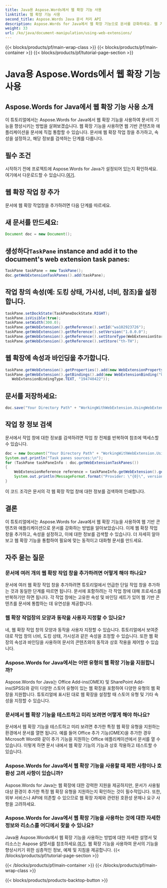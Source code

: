 ```yaml
---
title: Java용 Aspose.Words에서 웹 확장 기능 사용
linktitle: 웹 확장 기능 사용
second_title: Aspose.Words Java 문서 처리 API
description: Aspose.Words for Java에서 웹 확장 기능으로 문서를 강화하세요. 웹 기반 콘텐츠를 원활하게 통합하는 방법을 알아보세요.
weight: 33
url: /ko/java/document-manipulation/using-web-extensions/
---
```


{{< blocks/products/pf/main-wrap-class >}}
{{< blocks/products/pf/main-container >}}
{{< blocks/products/pf/tutorial-page-section >}}

# Java용 Aspose.Words에서 웹 확장 기능 사용


## Aspose.Words for Java에서 웹 확장 기능 사용 소개

이 튜토리얼에서는 Aspose.Words for Java에서 웹 확장 기능을 사용하여 문서의 기능을 향상시키는 방법을 살펴보겠습니다. 웹 확장 기능을 사용하면 웹 기반 콘텐츠와 애플리케이션을 문서에 직접 통합할 수 있습니다. 문서에 웹 확장 작업 창을 추가하고, 속성을 설정하고, 해당 정보를 검색하는 단계를 다룹니다.

## 필수 조건

 시작하기 전에 프로젝트에 Aspose.Words for Java가 설정되어 있는지 확인하세요. 여기에서 다운로드할 수 있습니다.[여기](https://releases.aspose.com/words/java/).

## 웹 확장 작업 창 추가

문서에 웹 확장 작업창을 추가하려면 다음 단계를 따르세요.

## 새 문서를 만드세요:

```java
Document doc = new Document();
```

##  생성하다`TaskPane` instance and add it to the document's web extension task panes:

```java
TaskPane taskPane = new TaskPane();
doc.getWebExtensionTaskPanes().add(taskPane);
```

## 작업 창의 속성(예: 도킹 상태, 가시성, 너비, 참조)을 설정합니다.

```java
taskPane.setDockState(TaskPaneDockState.RIGHT);
taskPane.isVisible(true);
taskPane.setWidth(300.0);
taskPane.getWebExtension().getReference().setId("wa102923726");
taskPane.getWebExtension().getReference().setVersion("1.0.0.0");
taskPane.getWebExtension().getReference().setStoreType(WebExtensionStoreType.OMEX);
taskPane.getWebExtension().getReference().setStore("th-TH");
```

## 웹 확장에 속성과 바인딩을 추가합니다.

```java
taskPane.getWebExtension().getProperties().add(new WebExtensionProperty("mailchimpCampaign", "mailchimpCampaign"));
taskPane.getWebExtension().getBindings().add(new WebExtensionBinding("UnnamedBinding_0_1506535429545",
   WebExtensionBindingType.TEXT, "194740422"));
```

## 문서를 저장하세요:

```java
doc.save("Your Directory Path" + "WorkingWithWebExtension.UsingWebExtensionTaskPanes.docx");
```

## 작업 창 정보 검색

문서에서 작업 창에 대한 정보를 검색하려면 작업 창 전체를 반복하여 참조에 액세스할 수 있습니다.

```java
doc = new Document("Your Directory Path" + "WorkingWithWebExtension.UsingWebExtensionTaskPanes.docx");
System.out.println("Task panes sources:\n");
for (TaskPane taskPaneInfo : doc.getWebExtensionTaskPanes())
{
    WebExtensionReference reference = taskPaneInfo.getWebExtension().getReference();
    System.out.println(MessageFormat.format("Provider: \"{0}\", version: \"{1}\", catalog identifier: \"{2}\";", reference.getStore(), reference.getVersion(), reference.getId()));
}
```

이 코드 조각은 문서의 각 웹 확장 작업 창에 대한 정보를 검색하여 인쇄합니다.

## 결론

이 튜토리얼에서는 Aspose.Words for Java에서 웹 확장 기능을 사용하여 웹 기반 콘텐츠와 애플리케이션으로 문서를 강화하는 방법을 알아보았습니다. 이제 웹 확장 작업 창을 추가하고, 속성을 설정하고, 이에 대한 정보를 검색할 수 있습니다. 더 자세히 알아보고 웹 확장 기능을 통합하여 필요에 맞는 동적이고 대화형 문서를 만드세요.

## 자주 묻는 질문

### 문서에 여러 개의 웹 확장 작업 창을 추가하려면 어떻게 해야 하나요?

문서에 여러 웹 확장 작업 창을 추가하려면 튜토리얼에서 언급한 단일 작업 창을 추가하는 것과 동일한 단계를 따르면 됩니다. 문서에 포함하려는 각 작업 창에 대해 프로세스를 반복하기만 하면 됩니다. 각 작업 창에는 고유한 속성 및 바인딩 세트가 있어 웹 기반 콘텐츠를 문서에 통합하는 데 유연성을 제공합니다.

### 웹 확장 작업창의 모양과 동작을 사용자 지정할 수 있나요?

네, 웹 확장 작업 창의 모양과 동작을 사용자 지정할 수 있습니다. 튜토리얼에서 보여준 대로 작업 창의 너비, 도킹 상태, 가시성과 같은 속성을 조정할 수 있습니다. 또한 웹 확장의 속성과 바인딩을 사용하여 문서의 콘텐츠와의 동작과 상호 작용을 제어할 수 있습니다.

### Aspose.Words for Java에서는 어떤 유형의 웹 확장 기능을 지원합니까?

Aspose.Words for Java는 Office Add-ins(OMEX) 및 SharePoint Add-ins(SPSS)와 같이 다양한 스토어 유형이 있는 웹 확장을 포함하여 다양한 유형의 웹 확장을 지원합니다. 튜토리얼에 표시된 대로 웹 확장을 설정할 때 스토어 유형 및 기타 속성을 지정할 수 있습니다.

### 문서에서 웹 확장 기능을 테스트하고 미리 보려면 어떻게 해야 하나요?

문서에서 웹 확장 기능을 테스트하고 미리 보려면 추가한 특정 웹 확장 유형을 지원하는 환경에서 문서를 열면 됩니다. 예를 들어 Office 추가 기능(OMEX)을 추가한 경우 Microsoft Word와 같이 추가 기능을 지원하는 Office 애플리케이션에서 문서를 열 수 있습니다. 이렇게 하면 문서 내에서 웹 확장 기능의 기능과 상호 작용하고 테스트할 수 있습니다.

### Aspose.Words for Java에서 웹 확장 기능을 사용할 때 제한 사항이나 호환성 고려 사항이 있습니까?

Aspose.Words for Java는 웹 확장에 대한 강력한 지원을 제공하지만, 문서가 사용될 대상 환경이 추가한 특정 웹 확장 유형을 지원하는지 확인하는 것이 필수적입니다. 또한, 외부 서비스나 API에 의존할 수 있으므로 웹 확장 자체와 관련된 호환성 문제나 요구 사항을 고려하세요.

### Aspose.Words for Java에서 웹 확장 기능을 사용하는 것에 대한 자세한 정보와 리소스를 어디에서 찾을 수 있나요?

 Java용 Aspose.Words에서 웹 확장 기능을 사용하는 방법에 대한 자세한 설명서 및 리소스는 Aspose 설명서를 참조하세요.[여기](https://reference.aspose.com/words/java/). 웹 확장 기능을 사용하여 문서의 기능을 향상시키기 위한 심층적인 정보, 예제 및 지침을 제공합니다.
{{< /blocks/products/pf/tutorial-page-section >}}

{{< /blocks/products/pf/main-container >}}
{{< /blocks/products/pf/main-wrap-class >}}

{{< blocks/products/products-backtop-button >}}
